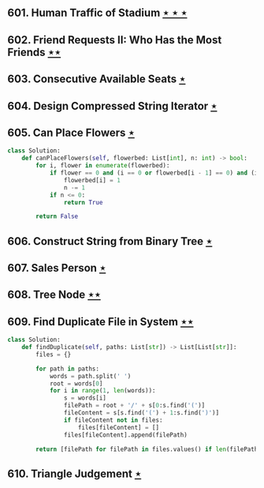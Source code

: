 ## 601. Human Traffic of Stadium [$\star\star\star$](https://leetcode.com/problems/human-traffic-of-stadium)

## 602. Friend Requests II: Who Has the Most Friends [$\star\star$](https://leetcode.com/problems/friend-requests-ii-who-has-the-most-friends)

## 603. Consecutive Available Seats [$\star$](https://leetcode.com/problems/consecutive-available-seats)

## 604. Design Compressed String Iterator [$\star$](https://leetcode.com/problems/design-compressed-string-iterator)

## 605. Can Place Flowers [$\star$](https://leetcode.com/problems/can-place-flowers)

```python
class Solution:
    def canPlaceFlowers(self, flowerbed: List[int], n: int) -> bool:
        for i, flower in enumerate(flowerbed):
            if flower == 0 and (i == 0 or flowerbed[i - 1] == 0) and (i == len(flowerbed) - 1 or flowerbed[i + 1] == 0):
                flowerbed[i] = 1
                n -= 1
            if n <= 0:
                return True

        return False
```

## 606. Construct String from Binary Tree [$\star$](https://leetcode.com/problems/construct-string-from-binary-tree)

## 607. Sales Person [$\star$](https://leetcode.com/problems/sales-person)

## 608. Tree Node [$\star\star$](https://leetcode.com/problems/tree-node)

## 609. Find Duplicate File in System [$\star\star$](https://leetcode.com/problems/find-duplicate-file-in-system)

```python
class Solution:
    def findDuplicate(self, paths: List[str]) -> List[List[str]]:
        files = {}

        for path in paths:
            words = path.split(' ')
            root = words[0]
            for i in range(1, len(words)):
                s = words[i]
                filePath = root + '/' + s[0:s.find('(')]
                fileContent = s[s.find('(') + 1:s.find(')')]
                if fileContent not in files:
                    files[fileContent] = []
                files[fileContent].append(filePath)

        return [filePath for filePath in files.values() if len(filePath) > 1]
```

## 610. Triangle Judgement [$\star$](https://leetcode.com/problems/triangle-judgement)
